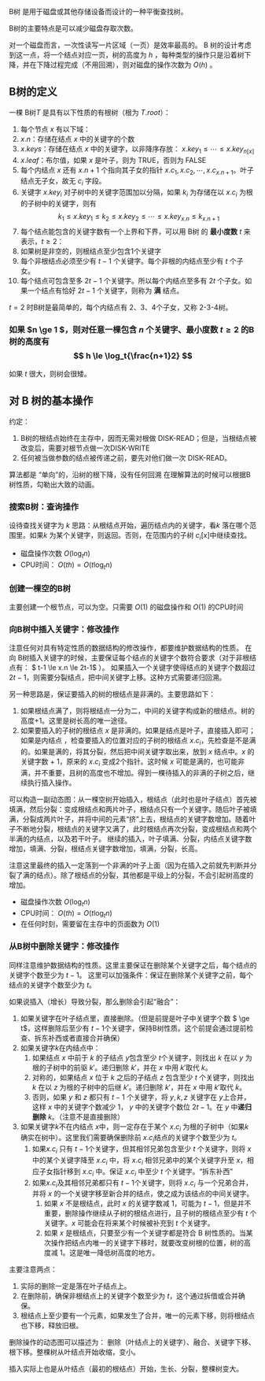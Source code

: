 B树 是用于磁盘或其他存储设备而设计的一种平衡查找树。

B树的主要特点是可以减少磁盘存取次数。

对一个磁盘而言，一次性读写一片区域（一页）是效率最高的。 B 树的设计考虑到这一点，将一个结点对应一页，树的高度为 $h$ ，每种类型的操作只是沿着树下降，并在下降过程完成（不用回溯），则对磁盘的操作次数为 $O(h)$ 。


## B树的定义
一棵 B树$T$ 是具有以下性质的有根树（根为 $T.root$）：
1. 每个节点 $x$ 有以下域：
  1. $x.n$：存储在结点 $x$ 中的关键字的个数
  2. $x.keys$：存储在结点 $x$ 中的关键字，以非降序存放： $x.key_1 \le \cdots \le x.key_{n[x]}$
  3. $x.leaf$：布尔值，如果 $x$ 是叶子，则为 TRUE，否则为 FALSE
2. 每个内结点 $x$ 还有 $x.n + 1$ 个指向其子女的指针 $x.c_1, x.c_2, \cdots, x.c_{x.n+1}$。叶子结点无子女，故无 $c_i$ 字段。
3. 关键字 $x.key_i$ 对子树中的关键字范围加以分隔，如果 $k_i$ 为存储在以 $x.c_i$ 为根的子树中的关键字，则有 $$ k_1 \le x.key_1 \le k_2 \le x.key_2 \le \cdots \le x.key_{x.n} \le k_{x.n+1} $$
4. 每个结点能包含的关键字数有一个上界和下界，可以用 B树 的 **最小度数** $t$ 来表示，$t\ge 2$：
  1. 如果树是非空的，则根结点至少包含1个关键字
  2. 每个非根结点必须至少有 $t-1$ 个关键字。每个非根的内结点至少有 $t$ 个子女。
  3. 每个结点可包含至多 $2t-1$ 个关键字。所以每个内结点至多有 $2t$ 个子女。如果一个结点有恰好 $2t-1$ 个关键字，则称为 **满** 结点。

$t=2$ 时B树是最简单的，每个内结点有 2、3、4个子女，又称 2-3-4树。

### 如果 $n \ge 1 $，则对任意一棵包含 $n$ 个关键字、最小度数 $t \ge 2$ 的B树的高度有  $$ h \le \log_t{\frac{n+1}2} $$
如果 $t$ 很大，则树会很矮。

## 对 B 树的基本操作
约定：
1. B树的根结点始终在主存中，因而无需对根做 DISK-READ；但是，当根结点被改变后，需要对根节点做一次DISK-WRITE
2. 任何被当做参数的结点被传递之前，要先对他们做一次 DISK-READ。

算法都是 “单向”的，沿树的根下降，没有任何回溯
在理解算法的时候可以根据B树性质，勾勒出大致的动画。

### 搜索B树：查询操作
设待查找关键字为 $k$
思路：从根结点开始，遍历结点内的关键字，看$k$ 落在哪个范围里。如果$k$ 为某个关键字，则返回。否则，在范围内的子树 $c_i[x]$中继续查找。

- 磁盘操作次数 $O(\log_t{n})$
- CPU时间： $O(th) = O(t \log_t{n})$

### 创建一棵空的B树
主要创建一个根节点，可以为空。只需要 $O(1)$ 的磁盘操作和 $O(1)$ 的CPU时间

### 向B树中插入关键字：修改操作
注意任何对具有特定性质的数据结构的修改操作，都要维护数据结构的性质。
在向 B树插入关键字的时候，主要保证每个结点的关键字个数符合要求（对于非根结点有： $ t-1 \le x.n \le 2t-1$ ）。
如果插入一个关键字使得结点的关键字个数超过 $2t-1$，则需要分裂结点，把中间关键字上移。这种方式需要递归回溯。

另一种思路是，保证要插入的树的根结点是非满的。主要思路如下：
1. 如果根结点满了，则将根结点一分为二，中间的关键字构成新的根结点。树的高度+1。这里是树长高的唯一途径。
2. 如果要插入的子树的根结点 $x$ 是非满的。如果是结点是叶子，直接插入即可；如果是内结点 ，检查要插入的位置对应的子树的根结点 $x.c_i$，先检查是不是满的。如果是满的，将其分裂，然后把中间关键字取出来，放到 $x$ 结点中。$x$ 的关键字数 + 1，原来的 $x.c_i$ 变成2个指针。这时候 $x$ 可能是满的，也可能非满，并不重要，且树的高度也不增加。得到一棵待插入的非满的子树之后，继续执行插入操作。

可以构造一副动态图：从一棵空树开始插入，根结点（此时也是叶子结点）首先被填满，然后分裂：变成根结点和两片叶子，根结点只有一个关键字。随后叶子被填满，分裂成两片叶子，并将中间的元素“挤”上去，根结点的关键字数增加。随着叶子不断地分裂，根结点的关键字又满了，此时根结点再次分裂，变成根结点和两个半满的内结点，以及若干叶子。 继续的插入，叶子填满、分裂，内结点关键字数增加，填满、分裂，根结点关键字数增加，填满，分裂，长高。

注意这里最终的插入一定落到一个非满的叶子上面（因为在插入之前就先判断并分裂了满的结点）。除了根结点的分裂，其他都是平级上的分裂，不会引起树高度的增加。

- 磁盘操作次数 $O(\log_t{n})$
- CPU时间： $O(th) = O(t \log_t{n})$
- 在任何时刻，需要留在主存中的页面数为 $O(1)$

### 从B树中删除关键字：修改操作
同样注意维护数据结构的性质。这里主要保证在删除某个关键字之后，每个结点的关键字个数至少为 $t-1$。 这里可以加强条件：保证在删除某个关键字之前，每个结点的关键字个数至少为 $t$。

如果说插入（增长）导致分裂，那么删除会引起“融合”：
1. 如果关键字在叶子结点里，直接删除。（但是前提是叶子中关键字个数 $ \ge t$，这样删除后至少有 $t-1$个关键字，保持B树性质。这个前提会通过提前检查、拆东补西或者直接合并确保）
2. 如果关键字$k$在内结点中：
    1. 如果结点 $x$ 中前于 $k$ 的子结点 $y$包含至少 $t$个关键字，则找出 $k$ 在以 $y$ 为根的子树中的前驱 $k'$。递归删除 $k'$，并在 $x$ 中用 $k'$取代 $k$。
    2. 对称的，如果结点 $x$ 位于 $k$ 之后的子结点 $z$ 包含至少 $t$ 个关键字，则找出 $k$ 在以 $z$ 为根的子树中的后继 $k'$。递归删除 $k'$，并在 $x$ 中用 $k'$取代 $k$。
    3. 否则，如果 $y$ 和 $z$ 都只有 $t-1$ 个关键字，将 $y,k,z$ 关键字在 $y$上合并，这样 $x$ 中的关键字个数减少 1， $y$ 中的关键字个数位 $2t-1$。在 $y$ 中**递归删除** $k$。（注意不是直接删除）
3. 如果关键字$k$不在内结点 $x$中，则一定存在于某个 $x.c_i$ 为根的子树中（如果$k$ 确实在树中）。这里我们需要确保删除前 $x.c_i$结点的关键字个数至少为 $t$。
    1. 如果$x.c_i$ 只有 $t-1$个关键字，但其相邻兄弟包含至少 $t$ 个关键字，则将 $x$ 中的某个关键字降至 $x.c_i$ 中，将 $x.c_i$ 相邻兄弟中的某个关键字升至 $x$，相应子女指针移到 $x.c_i$ 中。保证 $x.c_i$ 中至少 $t$ 个关键字。“拆东补西”
    2. 如果$x.c_i$及其相邻兄弟都只有 $t-1$个关键字，则将 $x.c_i$ 与一个兄弟合并，并将 $x$ 的一个关键字移至新合并的结点，使之成为该结点的中间关键字。
        1. 如果 $x$ 不是根结点，此时 $x$ 的关键字数减 1，可能为 $t-1$，但是并不重要，删除操作继续从子树的根结点进行，且子树的根结点至少有 $t$ 个关键字。$x$ 可能会在将来某个时候被补充到 $t$ 个关键字。
        2. 如果 $x$ 是根结点，只要至少有一个关键字都是符合 B 树性质的。当某次操作把结点内唯一的关键字下移时，就要改变树根的位置，树的高度减 1。这是唯一降低树高度的地方。

主要注意两点：
1. 实际的删除一定是落在叶子结点上。
2. 在删除前，确保非根结点上的关键字个数至少为 $t$，这个通过拆借或合并确保。
3. 根结点上至少要有一个元素，如果发生了合并，唯一的元素下移，则将根结点也下移，释放旧根。

删除操作的动态图可以描述为： 删除（叶结点上的关键字）、融合、关键字下移、根下移。整棵树从叶结点开始收缩，变小。

插入实际上也是从叶结点（最初的根结点）开始，生长、分裂，整棵树变大。
